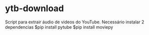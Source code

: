# ytb-download
Script para extrair áudio de videos do YouTube.
Necessário instalar 2 dependencias
$pip install pytube
$pip install moviepy
